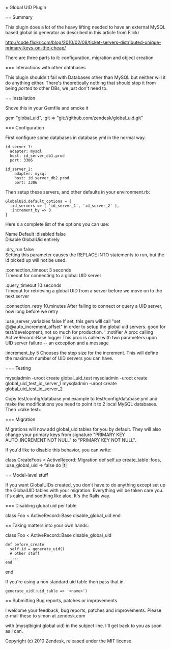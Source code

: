 = Global UID Plugin

== Summary

This plugin does a lot of the heavy lifting needed to have an external MySQL based global id generator as described in this article from Flickr

http://code.flickr.com/blog/2010/02/08/ticket-servers-distributed-unique-primary-keys-on-the-cheap/

There are three parts to it: configuration, migration and object creation

=== Interactions with other databases

This plugin shouldn't fail with Databases other than MySQL but neither will it do anything either. There's theoretically nothing that should stop it from being *ported* to other DBs, we just don't need to.

== Installation

Shove this in your Gemfile and smoke it

  gem "global_uid", :git => "git://github.com/zendesk/global_uid.git"

=== Configuration

First configure some databases in database.yml in the normal way.

    id_server_1:
      adapter: mysql
      host: id_server_db1.prod
      port: 3306

    id_server_2:
        adapter: mysql
        host: id_server_db2.prod
        port: 3306

Then setup these servers, and other defaults in your environment.rb:

    GlobalUid.default_options = {
      :id_servers => [ 'id_server_1', 'id_server_2' ],
      :increment_by => 3
    }

Here's a complete list of the options you can use:

Name                  Default
:disabled             false                         
	Disable GlobalUid entirely

:dry_run              false                         
	Setting this parameter causes the REPLACE INTO statements to run, but the id picked up will not be used.

:connection_timeout   3 seconds                    
	Timeout for connecting to a global UID server

:query_timeout        10 seconds                    
	Timeout for retrieving a global UID from a server before we move on to the next server

:connection_retry     10.minutes
	After failing to connect or query a UID server, how long before we retry

:use_server_variables false
	If set, this gem will call "set @@auto_increment_offset" in order to setup the global uid servers.
	good for test/development, not so much for production.
'
:notifier             A proc calling ActiveRecord::Base.logger
	This proc is called with two parameters upon UID server failure -- an exception and a message

:increment_by         5
	Chooses the step size for the increment.  This will define the maximum number of UID servers you can have.

=== Testing

  mysqladmin -uroot create global_uid_test
  mysqladmin -uroot create global_uid_test_id_server_1
  mysqladmin -uroot create global_uid_test_id_server_2

Copy test/config/database.yml.example to test/config/database.yml and make the modifications you need to point it to 2 local MySQL databases. Then +rake test+

=== Migration

Migrations will now add global_uid tables for you by default.  They will also change
your primary keys from signature "PRIMARY KEY AUTO_INCREMENT NOT NULL" to "PRIMARY KEY NOT NULL".

If you'd like to disable this behavior, you can write:

class CreateFoos < ActiveRecord::Migration
  def self.up
    create_table :foos, :use_global_uid => false do |t|


== Model-level stuff

If you want GlobalUIDs created, you don't have to do anything except set up the GlobalUID tables
with your migration.  Everything will be taken care you.  It's calm, and soothing like aloe.
It's the Rails way.


=== Disabling global uid per table

class Foo < ActiveRecord::Base
  disable_global_uid
end


== Taking matters into your own hands:


  class Foo < ActiveRecord::Base
    disable_global_uid

    def before_create
      self.id = generate_uid()
      # other stuff
      ....
    end

  end

If you're using a non standard uid table then pass that in.

    generate_uid(:uid_table => '<name>')

== Submitting Bug reports, patches or improvements

I welcome your feedback, bug reports, patches and improvements. Please e-mail these
to
    simon at zendesk.com
    

with [mysqlbigint global uid] in the subject line. I'll get back to you as soon as I can.

Copyright (c) 2010 Zendesk, released under the MIT license
